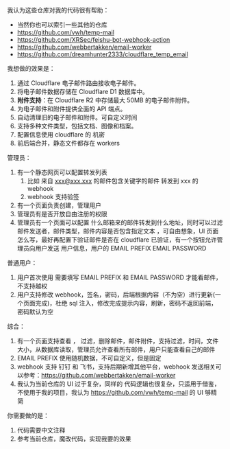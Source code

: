我认为这些仓库对我的代码很有帮助：

- 当然你也可以索引一些其他的仓库
- https://github.com/vwh/temp-mail
- https://github.com/XRSec/feishu-bot-webhook-action
- https://github.com/webbertakken/email-worker
- https://github.com/dreamhunter2333/cloudflare_temp_email

我想做的效果是：

1. 通过 Cloudflare 电子邮件路由接收电子邮件。
2. 将电子邮件数据存储在 Cloudflare D1 数据库中。
3. **附件支持**：在 Cloudflare R2 中存储最大 50MB 的电子邮件附件。
4. 为电子邮件和附件提供全面的 API 端点。
5. 自动清理旧的电子邮件和附件。可自定义时间
6. 支持多种文件类型，包括文档、图像和档案。
7. 配置信息使用 cloudflare 的 机密
8. 前后端合并，静态文件都存在 workers

管理员：

1. 有一个静态网页可以配置转发列表
    1. 比如 来自 xxx@xxx.xxx 的邮件包含关键字的邮件 转发到 xxx 的 webhook
    2. webhook 支持验签
2. 有一个页面负责创建，管理用户
3. 管理员有是否开放自由注册的权限
4. 管理员有一个页面可以配置 什么邮箱来的邮件转发到什么地址，同时可以过滤邮件发送者，邮件类型，邮件内容是否包含指定文本 ，可自由想象，UI 页面怎么写，最好再配置下验证邮件是否在 cloudflare 已验证，有一个按钮允许管理员向用户发送 用户信息，用户的 EMAIL PREFIX  EMAIL PASSWORD

普通用户：

1. 用户首次使用 需要填写 EMAIL PREFIX 和 EMAIL PASSWORD 才能看邮件，不支持越权
2. 用户支持修改 webhook，签名，密码，后端根据内容（不为空）进行更新(一个页面完成)，杜绝 sql 注入，修改完成提示内容，刷新，密码不返回前端，密码默认为空

综合：

1. 有一个页面支持查看 ， 过滤，删除邮件，邮件附件，支持过滤，时间，文件大小，从数据库读取，管理员允许查看所有邮件，用户只能查看自己的邮件
2. EMAIL PREFIX 使用随机数据，不可自定义，但是固定
3. webhook 支持 钉钉 和 飞书，支持后期新增其他平台，webhook 发送相关可以参考：https://github.com/webbertakken/email-worker
4. 我认为当前仓库的 UI 过于复杂，同样的 代码逻辑也很复杂，只适用于借鉴，不使用于我的项目，我认为 https://github.com/vwh/temp-mail 的 UI 够精简



你需要做的是：

1. 代码需要中文注释
2. 参考当前仓库，魔改代码，实现我要的效果